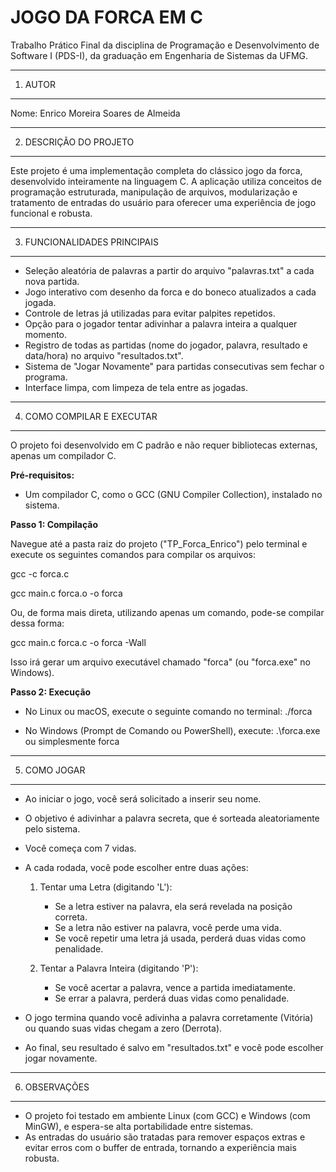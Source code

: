# JOGO DA FORCA EM C

Trabalho Prático Final da disciplina de Programação e Desenvolvimento de Software I (PDS-I), da graduação
em Engenharia de Sistemas da UFMG.

-------------------------------------------------------------------
1. AUTOR
-------------------------------------------------------------------

Nome: Enrico Moreira Soares de Almeida

-------------------------------------------------------------------
2. DESCRIÇÃO DO PROJETO
-------------------------------------------------------------------

Este projeto é uma implementação completa do clássico jogo da forca, desenvolvido inteiramente na linguagem C.
A aplicação utiliza conceitos de programação estruturada, manipulação de arquivos, 
modularização e tratamento de entradas do usuário para oferecer uma experiência de jogo funcional e robusta.

-------------------------------------------------------------------
3. FUNCIONALIDADES PRINCIPAIS
-------------------------------------------------------------------

* Seleção aleatória de palavras a partir do arquivo "palavras.txt" a cada nova partida.
* Jogo interativo com desenho da forca e do boneco atualizados a cada jogada.
* Controle de letras já utilizadas para evitar palpites repetidos.
* Opção para o jogador tentar adivinhar a palavra inteira a qualquer momento.
* Registro de todas as partidas (nome do jogador, palavra, resultado e data/hora) no arquivo "resultados.txt".
* Sistema de "Jogar Novamente" para partidas consecutivas sem fechar o programa.
* Interface limpa, com limpeza de tela entre as jogadas.

-------------------------------------------------------------------
4. COMO COMPILAR E EXECUTAR
-------------------------------------------------------------------

O projeto foi desenvolvido em C padrão e não requer bibliotecas externas, apenas um compilador C.

**Pré-requisitos:**
* Um compilador C, como o GCC (GNU Compiler Collection), instalado no sistema.

**Passo 1: Compilação**

Navegue até a pasta raiz do projeto ("TP_Forca_Enrico") pelo terminal e execute os seguintes comandos para compilar os arquivos:

gcc -c forca.c

gcc main.c forca.o -o forca

Ou, de forma mais direta, utilizando apenas um comando, pode-se compilar dessa forma:

gcc main.c forca.c -o forca -Wall

Isso irá gerar um arquivo executável chamado "forca" (ou "forca.exe" no Windows). 

**Passo 2: Execução**

* No Linux ou macOS, execute o seguinte comando no terminal:
  ./forca

* No Windows (Prompt de Comando ou PowerShell), execute:
  .\forca.exe
  ou simplesmente
  forca

-------------------------------------------------------------------
5. COMO JOGAR
-------------------------------------------------------------------

- Ao iniciar o jogo, você será solicitado a inserir seu nome.
- O objetivo é adivinhar a palavra secreta, que é sorteada aleatoriamente pelo sistema.
- Você começa com 7 vidas.
- A cada rodada, você pode escolher entre duas ações:

  1. Tentar uma Letra (digitando 'L'):
     - Se a letra estiver na palavra, ela será revelada na posição correta.
     - Se a letra não estiver na palavra, você perde uma vida.
     - Se você repetir uma letra já usada, perderá duas vidas como penalidade.

  2. Tentar a Palavra Inteira (digitando 'P'):
     - Se você acertar a palavra, vence a partida imediatamente.
     - Se errar a palavra, perderá duas vidas como penalidade.

- O jogo termina quando você adivinha a palavra corretamente (Vitória) ou quando suas vidas chegam a zero (Derrota).
- Ao final, seu resultado é salvo em "resultados.txt" e você pode escolher jogar novamente.

-------------------------------------------------------------------
6. OBSERVAÇÕES
-------------------------------------------------------------------

* O projeto foi testado em ambiente Linux (com GCC) e Windows (com MinGW), e espera-se alta portabilidade entre sistemas.
* As entradas do usuário são tratadas para remover espaços extras e evitar erros com o buffer de entrada, tornando a experiência mais robusta.
